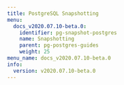 ```yaml
---
title: PostgreSQL Snapshotting
menu:
  docs_v2020.07.10-beta.0:
    identifier: pg-snapshot-postgres
    name: Snapshotting
    parent: pg-postgres-guides
    weight: 25
menu_name: docs_v2020.07.10-beta.0
info:
  version: v2020.07.10-beta.0
---
```


